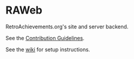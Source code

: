 # RAWeb

RetroAchievements.org's site and server backend. 

See the [Contribution Guidelines](CONTRIBUTING.md).

See the [wiki](https://github.com/RetroAchievements/RAWeb/wiki) for setup instructions.
